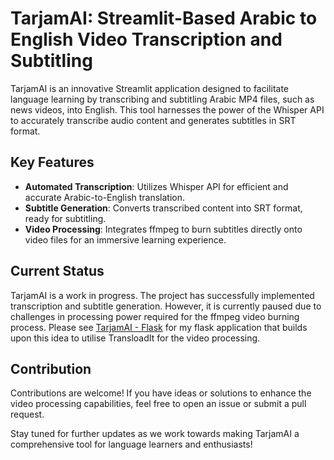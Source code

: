 # TarjamAI: Streamlit-Based Arabic to English Video Transcription and Subtitling

TarjamAI is an innovative Streamlit application designed to facilitate language learning by transcribing and subtitling Arabic MP4 files, such as news videos, into English. This tool harnesses the power of the Whisper API to accurately transcribe audio content and generates subtitles in SRT format.

## Key Features
- **Automated Transcription**: Utilizes Whisper API for efficient and accurate Arabic-to-English translation.
- **Subtitle Generation**: Converts transcribed content into SRT format, ready for subtitling.
- **Video Processing**: Integrates ffmpeg to burn subtitles directly onto video files for an immersive learning experience.

## Current Status
TarjamAI is a work in progress. The project has successfully implemented transcription and subtitle generation. However, it is currently paused due to challenges in processing power required for the ffmpeg video burning process. Please see [TarjamAI - Flask](github.com) for my flask application that builds upon this idea to utilise TransloadIt for the video processing. 


## Contribution
Contributions are welcome! If you have ideas or solutions to enhance the video processing capabilities, feel free to open an issue or submit a pull request.

Stay tuned for further updates as we work towards making TarjamAI a comprehensive tool for language learners and enthusiasts!

